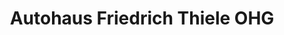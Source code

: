 ---
title: "Autohaus Friedrich Thiele OHG"
url: /berlin/autohaus-friedrich-thiele-ohg/
shop: Autohaus
---